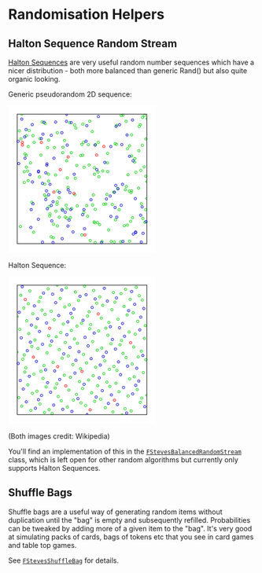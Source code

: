 # Randomisation Helpers

## Halton Sequence Random Stream

[Halton Sequences](https://en.wikipedia.org/wiki/Halton_sequence) are very useful random number sequences which have a nicer distribution - both more balanced than 
generic Rand() but also quite organic looking. 

Generic pseudorandom 2D sequence:

![Generic pseudorandom 2D sequence](Pseudorandom_sequence_2D.svg.png)

Halton Sequence:

![Halton Sequence](Halton_sequence_2D.svg.png)

(Both images credit: Wikipedia)

You'll find an implementation of this in the [`FStevesBalancedRandomStream`](../Source/StevesUEHelpers/Public/StevesBalancedRandomStream.h) class, which is left open for other random
algorithms but currently only supports Halton Sequences. 

## Shuffle Bags

Shuffle bags are a useful way of generating random items without duplication until the "bag" is empty and subsequently
refilled. Probabilities can be tweaked by adding more of a given item to the "bag". It's very good at simulating
packs of cards, bags of tokens etc that you see in card games and table top games. 

See [`FStevesShuffleBag`](../Source/StevesUEHelpers/Public/StevesShuffleBag.h) for details. 